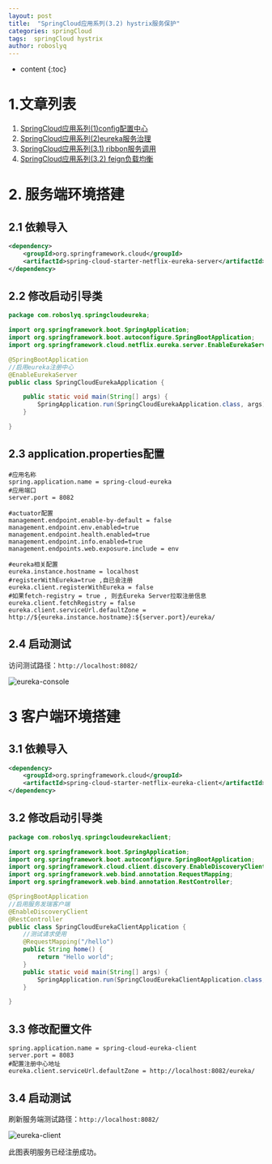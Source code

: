 ```yaml
---
layout: post
title:  "SpringCloud应用系列(3.2) hystrix服务保护"
categories: springCloud
tags:  springCloud hystrix
author: roboslyq
---
```


* content
{:toc}
# 1.文章列表

1. [SpringCloud应用系列(1)config配置中心](https://roboslyq.github.io/2019/03/04/springcloud-config-server/)
2. [SpringCloud应用系列(2)eureka服务治理](https://roboslyq.github.io/2019/03/10/springcloud-eurake/)
3. [SpringCloud应用系列(3.1) ribbon服务调用](https://roboslyq.github.io/2019/03/06/springcloud-ribbon/)
4. [SpringCloud应用系列(3.2) feign负载均衡](https://roboslyq.github.io/2019/03/10/springcloud-feign/)

# 2. 服务端环境搭建

## 2.1 依赖导入

```xml
<dependency>
    <groupId>org.springframework.cloud</groupId>
    <artifactId>spring-cloud-starter-netflix-eureka-server</artifactId>
</dependency>
```

## 2.2 修改启动引导类

```java
package com.roboslyq.springcloudeureka;

import org.springframework.boot.SpringApplication;
import org.springframework.boot.autoconfigure.SpringBootApplication;
import org.springframework.cloud.netflix.eureka.server.EnableEurekaServer;

@SpringBootApplication
//启用eureka注册中心
@EnableEurekaServer
public class SpringCloudEurekaApplication {

	public static void main(String[] args) {
		SpringApplication.run(SpringCloudEurekaApplication.class, args);
	}

}
```

## 2.3 application.properties配置

```properties
#应用名称
spring.application.name = spring-cloud-eureka
#应用端口
server.port = 8082

#actuator配置
management.endpoint.enable-by-default = false
management.endpoint.env.enabled=true
management.endpoint.health.enabled=true
management.endpoint.info.enabled=true
management.endpoints.web.exposure.include = env

#eureka相关配置
eureka.instance.hostname = localhost
#registerWithEureka=true ,自已会注册
eureka.client.registerWithEureka = false
#如果fetch-registry = true , 则去Eureka Server拉取注册信息
eureka.client.fetchRegistry = false
eureka.client.serviceUrl.defaultZone = http://${eureka.instance.hostname}:${server.port}/eureka/
```

## 2.4 启动测试

访问测试路径：`http://localhost:8082/`

![eureka-console](https://roboslyq.github.io/images/spring-cloud/spring-cloud-eureka/eureka-console.jpg)

# 3 客户端环境搭建

## 3.1 依赖导入

```xml
<dependency>
	<groupId>org.springframework.cloud</groupId>
	<artifactId>spring-cloud-starter-netflix-eureka-client</artifactId>
</dependency>
```

## 3.2 修改启动引导类

```java
package com.roboslyq.springcloudeurekaclient;

import org.springframework.boot.SpringApplication;
import org.springframework.boot.autoconfigure.SpringBootApplication;
import org.springframework.cloud.client.discovery.EnableDiscoveryClient;
import org.springframework.web.bind.annotation.RequestMapping;
import org.springframework.web.bind.annotation.RestController;

@SpringBootApplication
//启用服务发瑞客户端
@EnableDiscoveryClient
@RestController
public class SpringCloudEurekaClientApplication {
	//测试请求使用
	@RequestMapping("/hello")
	public String home() {
		return "Hello world";
	}
	public static void main(String[] args) {
		SpringApplication.run(SpringCloudEurekaClientApplication.class, args);
	}

}


```

## 3.3 修改配置文件

```properties
spring.application.name = spring-cloud-eureka-client
server.port = 8083
#配置注册中心地址
eureka.client.serviceUrl.defaultZone = http://localhost:8082/eureka/
```

## 3.4 启动测试

刷新服务端测试路径：`http://localhost:8082/`

![eureka-client](https://roboslyq.github.io/images/spring-cloud/spring-cloud-eureka/eureka-client.png)

此图表明服务已经注册成功。